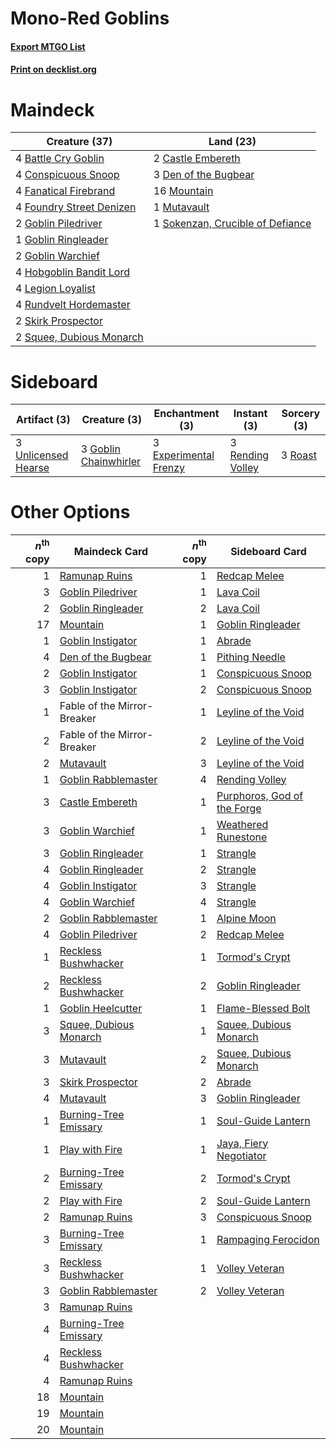 # Mono-Red Goblins

#### [Export MTGO List](../collection/Mono-Red%20Goblins/Mono-Red%20Goblins.txt)
#### [Print on decklist.org](http://decklist.org/?deckmain=4%09Battle%20Cry%20Goblin%0A2%09Castle%20Embereth%0A4%09Conspicuous%20Snoop%0A3%09Den%20of%20the%20Bugbear%0A4%09Fanatical%20Firebrand%0A4%09Foundry%20Street%20Denizen%0A2%09Goblin%20Piledriver%0A1%09Goblin%20Ringleader%0A2%09Goblin%20Warchief%0A4%09Hobgoblin%20Bandit%20Lord%0A4%09Legion%20Loyalist%0A16%09Mountain%0A1%09Mutavault%0A4%09Rundvelt%20Hordemaster%0A2%09Skirk%20Prospector%0A1%09Sokenzan,%20Crucible%20of%20Defiance%0A2%09Squee,%20Dubious%20Monarch&deckside=3%09Experimental%20Frenzy%0A3%09Goblin%20Chainwhirler%0A3%09Rending%20Volley%0A3%09Roast%0A3%09Unlicensed%20Hearse)
# Maindeck

|                                           Creature (37)                                           |                                                 Land (23)                                                 |
|---------------------------------------------------------------------------------------------------|-----------------------------------------------------------------------------------------------------------|
|4 [Battle Cry Goblin](http://gatherer.wizards.com/Pages/Card/Details.aspx?multiverseid=527419)     |2 [Castle Embereth](http://gatherer.wizards.com/Pages/Card/Details.aspx?multiverseid=473201)               |
|4 [Conspicuous Snoop](http://gatherer.wizards.com/Pages/Card/Details.aspx?multiverseid=485462)     |3 [Den of the Bugbear](http://gatherer.wizards.com/Pages/Card/Details.aspx?multiverseid=527541)            |
|4 [Fanatical Firebrand](http://gatherer.wizards.com/Pages/Card/Details.aspx?multiverseid=439758)   |16 [Mountain](http://gatherer.wizards.com/Pages/Card/Details.aspx?multiverseid=439859)                     |
|4 [Foundry Street Denizen](http://gatherer.wizards.com/Pages/Card/Details.aspx?multiverseid=438478)|1 [Mutavault](http://gatherer.wizards.com/Pages/Card/Details.aspx?multiverseid=370733)                     |
|2 [Goblin Piledriver](http://gatherer.wizards.com/Pages/Card/Details.aspx?multiverseid=40193)      |1 [Sokenzan, Crucible of Defiance](http://gatherer.wizards.com/Pages/Card/Details.aspx?multiverseid=548589)|
|1 [Goblin Ringleader](http://gatherer.wizards.com/Pages/Card/Details.aspx?multiverseid=27664)      |                                                                                                           |
|2 [Goblin Warchief](http://gatherer.wizards.com/Pages/Card/Details.aspx?multiverseid=157934)       |                                                                                                           |
|4 [Hobgoblin Bandit Lord](http://gatherer.wizards.com/Pages/Card/Details.aspx?multiverseid=527434) |                                                                                                           |
|4 [Legion Loyalist](http://gatherer.wizards.com/Pages/Card/Details.aspx?multiverseid=455759)       |                                                                                                           |
|4 [Rundvelt Hordemaster](http://gatherer.wizards.com/Pages/Card/Details.aspx?multiverseid=574622)  |                                                                                                           |
|2 [Skirk Prospector](http://gatherer.wizards.com/Pages/Card/Details.aspx?multiverseid=159051)      |                                                                                                           |
|2 [Squee, Dubious Monarch](http://gatherer.wizards.com/Pages/Card/Details.aspx?multiverseid=574626)|                                                                                                           |


# Sideboard

|                                         Artifact (3)                                         |                                          Creature (3)                                          |                                        Enchantment (3)                                         |                                        Instant (3)                                        |                                   Sorcery (3)                                    |
|----------------------------------------------------------------------------------------------|------------------------------------------------------------------------------------------------|------------------------------------------------------------------------------------------------|-------------------------------------------------------------------------------------------|----------------------------------------------------------------------------------|
|3 [Unlicensed Hearse](http://gatherer.wizards.com/Pages/Card/Details.aspx?multiverseid=555447)|3 [Goblin Chainwhirler](http://gatherer.wizards.com/Pages/Card/Details.aspx?multiverseid=443017)|3 [Experimental Frenzy](http://gatherer.wizards.com/Pages/Card/Details.aspx?multiverseid=452849)|3 [Rending Volley](http://gatherer.wizards.com/Pages/Card/Details.aspx?multiverseid=394663)|3 [Roast](http://gatherer.wizards.com/Pages/Card/Details.aspx?multiverseid=394667)|


# Other Options

|*n*<sup>th</sup> copy|                                          Maindeck Card                                          |*n*<sup>th</sup> copy|                                            Sideboard Card                                            |
|--------------------:|-------------------------------------------------------------------------------------------------|--------------------:|------------------------------------------------------------------------------------------------------|
|                    1|[Ramunap Ruins](http://gatherer.wizards.com/Pages/Card/Details.aspx?multiverseid=430870)         |                    1|[Redcap Melee](http://gatherer.wizards.com/Pages/Card/Details.aspx?multiverseid=473097)               |
|                    3|[Goblin Piledriver](http://gatherer.wizards.com/Pages/Card/Details.aspx?multiverseid=40193)      |                    1|[Lava Coil](http://gatherer.wizards.com/Pages/Card/Details.aspx?multiverseid=452858)                  |
|                    2|[Goblin Ringleader](http://gatherer.wizards.com/Pages/Card/Details.aspx?multiverseid=27664)      |                    2|[Lava Coil](http://gatherer.wizards.com/Pages/Card/Details.aspx?multiverseid=452858)                  |
|                   17|[Mountain](http://gatherer.wizards.com/Pages/Card/Details.aspx?multiverseid=439859)              |                    1|[Goblin Ringleader](http://gatherer.wizards.com/Pages/Card/Details.aspx?multiverseid=27664)           |
|                    1|[Goblin Instigator](http://gatherer.wizards.com/Pages/Card/Details.aspx?multiverseid=447278)     |                    1|[Abrade](http://gatherer.wizards.com/Pages/Card/Details.aspx?multiverseid=430772)                     |
|                    4|[Den of the Bugbear](http://gatherer.wizards.com/Pages/Card/Details.aspx?multiverseid=527541)    |                    1|[Pithing Needle](http://gatherer.wizards.com/Pages/Card/Details.aspx?multiverseid=129526)             |
|                    2|[Goblin Instigator](http://gatherer.wizards.com/Pages/Card/Details.aspx?multiverseid=447278)     |                    1|[Conspicuous Snoop](http://gatherer.wizards.com/Pages/Card/Details.aspx?multiverseid=485462)          |
|                    3|[Goblin Instigator](http://gatherer.wizards.com/Pages/Card/Details.aspx?multiverseid=447278)     |                    2|[Conspicuous Snoop](http://gatherer.wizards.com/Pages/Card/Details.aspx?multiverseid=485462)          |
|                    1|Fable of the Mirror-Breaker                                                                      |                    1|[Leyline of the Void](http://gatherer.wizards.com/Pages/Card/Details.aspx?multiverseid=107682)        |
|                    2|Fable of the Mirror-Breaker                                                                      |                    2|[Leyline of the Void](http://gatherer.wizards.com/Pages/Card/Details.aspx?multiverseid=107682)        |
|                    2|[Mutavault](http://gatherer.wizards.com/Pages/Card/Details.aspx?multiverseid=370733)             |                    3|[Leyline of the Void](http://gatherer.wizards.com/Pages/Card/Details.aspx?multiverseid=107682)        |
|                    1|[Goblin Rabblemaster](http://gatherer.wizards.com/Pages/Card/Details.aspx?multiverseid=438486)   |                    4|[Rending Volley](http://gatherer.wizards.com/Pages/Card/Details.aspx?multiverseid=394663)             |
|                    3|[Castle Embereth](http://gatherer.wizards.com/Pages/Card/Details.aspx?multiverseid=473201)       |                    1|[Purphoros, God of the Forge](http://gatherer.wizards.com/Pages/Card/Details.aspx?multiverseid=373556)|
|                    3|[Goblin Warchief](http://gatherer.wizards.com/Pages/Card/Details.aspx?multiverseid=157934)       |                    1|[Weathered Runestone](http://gatherer.wizards.com/Pages/Card/Details.aspx?multiverseid=503863)        |
|                    3|[Goblin Ringleader](http://gatherer.wizards.com/Pages/Card/Details.aspx?multiverseid=27664)      |                    1|[Strangle](http://gatherer.wizards.com/Pages/Card/Details.aspx?multiverseid=555326)                   |
|                    4|[Goblin Ringleader](http://gatherer.wizards.com/Pages/Card/Details.aspx?multiverseid=27664)      |                    2|[Strangle](http://gatherer.wizards.com/Pages/Card/Details.aspx?multiverseid=555326)                   |
|                    4|[Goblin Instigator](http://gatherer.wizards.com/Pages/Card/Details.aspx?multiverseid=447278)     |                    3|[Strangle](http://gatherer.wizards.com/Pages/Card/Details.aspx?multiverseid=555326)                   |
|                    4|[Goblin Warchief](http://gatherer.wizards.com/Pages/Card/Details.aspx?multiverseid=157934)       |                    4|[Strangle](http://gatherer.wizards.com/Pages/Card/Details.aspx?multiverseid=555326)                   |
|                    2|[Goblin Rabblemaster](http://gatherer.wizards.com/Pages/Card/Details.aspx?multiverseid=438486)   |                    1|[Alpine Moon](http://gatherer.wizards.com/Pages/Card/Details.aspx?multiverseid=447264)                |
|                    4|[Goblin Piledriver](http://gatherer.wizards.com/Pages/Card/Details.aspx?multiverseid=40193)      |                    2|[Redcap Melee](http://gatherer.wizards.com/Pages/Card/Details.aspx?multiverseid=473097)               |
|                    1|[Reckless Bushwhacker](http://gatherer.wizards.com/Pages/Card/Details.aspx?multiverseid=407626)  |                    1|[Tormod's Crypt](http://gatherer.wizards.com/Pages/Card/Details.aspx?multiverseid=389723)             |
|                    2|[Reckless Bushwhacker](http://gatherer.wizards.com/Pages/Card/Details.aspx?multiverseid=407626)  |                    2|[Goblin Ringleader](http://gatherer.wizards.com/Pages/Card/Details.aspx?multiverseid=27664)           |
|                    1|[Goblin Heelcutter](http://gatherer.wizards.com/Pages/Card/Details.aspx?multiverseid=391845)     |                    1|[Flame-Blessed Bolt](http://gatherer.wizards.com/Pages/Card/Details.aspx?multiverseid=541014)         |
|                    3|[Squee, Dubious Monarch](http://gatherer.wizards.com/Pages/Card/Details.aspx?multiverseid=574626)|                    1|[Squee, Dubious Monarch](http://gatherer.wizards.com/Pages/Card/Details.aspx?multiverseid=574626)     |
|                    3|[Mutavault](http://gatherer.wizards.com/Pages/Card/Details.aspx?multiverseid=370733)             |                    2|[Squee, Dubious Monarch](http://gatherer.wizards.com/Pages/Card/Details.aspx?multiverseid=574626)     |
|                    3|[Skirk Prospector](http://gatherer.wizards.com/Pages/Card/Details.aspx?multiverseid=159051)      |                    2|[Abrade](http://gatherer.wizards.com/Pages/Card/Details.aspx?multiverseid=430772)                     |
|                    4|[Mutavault](http://gatherer.wizards.com/Pages/Card/Details.aspx?multiverseid=370733)             |                    3|[Goblin Ringleader](http://gatherer.wizards.com/Pages/Card/Details.aspx?multiverseid=27664)           |
|                    1|[Burning-Tree Emissary](http://gatherer.wizards.com/Pages/Card/Details.aspx?multiverseid=426627) |                    1|[Soul-Guide Lantern](http://gatherer.wizards.com/Pages/Card/Details.aspx?multiverseid=476488)         |
|                    1|[Play with Fire](http://gatherer.wizards.com/Pages/Card/Details.aspx?multiverseid=534933)        |                    1|[Jaya, Fiery Negotiator](http://gatherer.wizards.com/Pages/Card/Details.aspx?multiverseid=574613)     |
|                    2|[Burning-Tree Emissary](http://gatherer.wizards.com/Pages/Card/Details.aspx?multiverseid=426627) |                    2|[Tormod's Crypt](http://gatherer.wizards.com/Pages/Card/Details.aspx?multiverseid=389723)             |
|                    2|[Play with Fire](http://gatherer.wizards.com/Pages/Card/Details.aspx?multiverseid=534933)        |                    2|[Soul-Guide Lantern](http://gatherer.wizards.com/Pages/Card/Details.aspx?multiverseid=476488)         |
|                    2|[Ramunap Ruins](http://gatherer.wizards.com/Pages/Card/Details.aspx?multiverseid=430870)         |                    3|[Conspicuous Snoop](http://gatherer.wizards.com/Pages/Card/Details.aspx?multiverseid=485462)          |
|                    3|[Burning-Tree Emissary](http://gatherer.wizards.com/Pages/Card/Details.aspx?multiverseid=426627) |                    1|[Rampaging Ferocidon](http://gatherer.wizards.com/Pages/Card/Details.aspx?multiverseid=435308)        |
|                    3|[Reckless Bushwhacker](http://gatherer.wizards.com/Pages/Card/Details.aspx?multiverseid=407626)  |                    1|[Volley Veteran](http://gatherer.wizards.com/Pages/Card/Details.aspx?multiverseid=447304)             |
|                    3|[Goblin Rabblemaster](http://gatherer.wizards.com/Pages/Card/Details.aspx?multiverseid=438486)   |                    2|[Volley Veteran](http://gatherer.wizards.com/Pages/Card/Details.aspx?multiverseid=447304)             |
|                    3|[Ramunap Ruins](http://gatherer.wizards.com/Pages/Card/Details.aspx?multiverseid=430870)         |                     |                                                                                                      |
|                    4|[Burning-Tree Emissary](http://gatherer.wizards.com/Pages/Card/Details.aspx?multiverseid=426627) |                     |                                                                                                      |
|                    4|[Reckless Bushwhacker](http://gatherer.wizards.com/Pages/Card/Details.aspx?multiverseid=407626)  |                     |                                                                                                      |
|                    4|[Ramunap Ruins](http://gatherer.wizards.com/Pages/Card/Details.aspx?multiverseid=430870)         |                     |                                                                                                      |
|                   18|[Mountain](http://gatherer.wizards.com/Pages/Card/Details.aspx?multiverseid=439859)              |                     |                                                                                                      |
|                   19|[Mountain](http://gatherer.wizards.com/Pages/Card/Details.aspx?multiverseid=439859)              |                     |                                                                                                      |
|                   20|[Mountain](http://gatherer.wizards.com/Pages/Card/Details.aspx?multiverseid=439859)              |                     |                                                                                                      |

